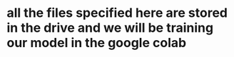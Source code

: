 # all the files specified here are stored in the drive and we will be training our model in the google colab 